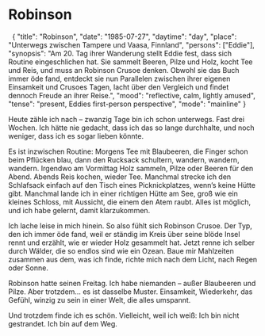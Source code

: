 # Robinson

 
{
  "title": "Robinson",
  "date": "1985-07-27",
  "daytime": "day",
  "place": "Unterwegs zwischen Tampere und Vaasa, Finnland",
  "persons": ["Eddie"],
  "synopsis": "Am 20. Tag ihrer Wanderung stellt Eddie fest, dass sich Routine eingeschlichen hat. Sie sammelt Beeren, Pilze und Holz, kocht Tee und Reis, und muss an Robinson Crusoe denken. Obwohl sie das Buch immer öde fand, entdeckt sie nun Parallelen zwischen ihrer eigenen Einsamkeit und Crusoes Tagen, lacht über den Vergleich und findet dennoch Freude an ihrer Reise.",
  "mood": "reflective, calm, lightly amused",
  "tense": "present, Eddies first-person perspective",
  "mode": "mainline"
}
 

Heute zähle ich nach – zwanzig Tage bin ich schon unterwegs. Fast drei Wochen. Ich hätte nie gedacht, dass ich das so lange durchhalte, und noch weniger, dass ich es sogar lieben könnte.

Es ist inzwischen Routine: Morgens Tee mit Blaubeeren, die Finger schon beim Pflücken blau, dann den Rucksack schultern, wandern, wandern, wandern. Irgendwo am Vormittag Holz sammeln, Pilze oder Beeren für den Abend. Abends Reis kochen, wieder Tee. Manchmal strecke ich den Schlafsack einfach auf den Tisch eines Picknickplatzes, wenn’s keine Hütte gibt. Manchmal lande ich in einer richtigen Hütte am See, groß wie ein kleines Schloss, mit Aussicht, die einem den Atem raubt. Alles ist möglich, und ich habe gelernt, damit klarzukommen.

Ich lache leise in mich hinein. So also fühlt sich Robinson Crusoe. Der Typ, den ich immer öde fand, weil er ständig im Kreis über seine blöde Insel rennt und erzählt, wie er wieder Holz gesammelt hat. Jetzt renne ich selber durch Wälder, die so endlos sind wie ein Ozean. Baue mir Mahlzeiten zusammen aus dem, was ich finde, richte mich nach dem Licht, nach Regen oder Sonne.

Robinson hatte seinen Freitag. Ich habe niemanden – außer Blaubeeren und Pilze. Aber trotzdem… es ist dasselbe Muster. Einsamkeit, Wiederkehr, das Gefühl, winzig zu sein in einer Welt, die alles umspannt.

Und trotzdem finde ich es schön. Vielleicht, weil ich weiß: Ich bin nicht gestrandet. Ich bin auf dem Weg.